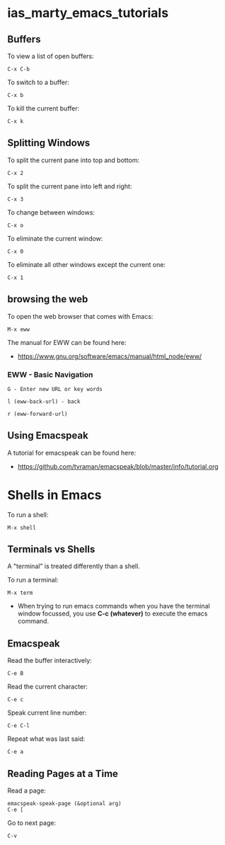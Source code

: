 # ias_marty_emacs_tutorials

## Buffers

To view a list of open buffers:

```
C-x C-b
```

To switch to a buffer:
```
C-x b
```

To kill the current buffer:
```
C-x k
```

## Splitting Windows

To split the current pane into top and bottom:

```
C-x 2
```

To split the current pane into left and right:

```
C-x 3
```

To change between windows:

```
C-x o
```

To eliminate the current window:
```
C-x 0
```

To eliminate all other windows except the current one:
```
C-x 1
```

## browsing the web

To open the web browser that comes with Emacs:

```
M-x eww
```

The manual for EWW can be found here:

* https://www.gnu.org/software/emacs/manual/html_node/eww/

### EWW - Basic Navigation

```
G - Enter new URL or key words
```

```
l (eww-back-url) - back
```

```
r (eww-forward-url)
```

## Using Emacspeak

A tutorial for emacspeak can be found here:

* https://github.com/tvraman/emacspeak/blob/master/info/tutorial.org

# Shells in Emacs


To run a shell:

```
M-x shell
```

## Terminals vs Shells

A "terminal" is treated differently than a shell.

To run a terminal:
```
M-x term
```

* When trying to run emacs commands when you have
the terminal window focussed, you use **C-c (whatever)** to
execute the emacs command.


## Emacspeak

Read the buffer interactively:

```
C-e B
```

Read the current character:
```
C-e c
```

Speak current line number:
```
C-e C-l
```

Repeat what was last said:
```
C-e a
```

## Reading Pages at a Time

Read a page:
```
emacspeak-speak-page (&optional arg)
C-e [
```

Go to next page:
```
C-v
```

